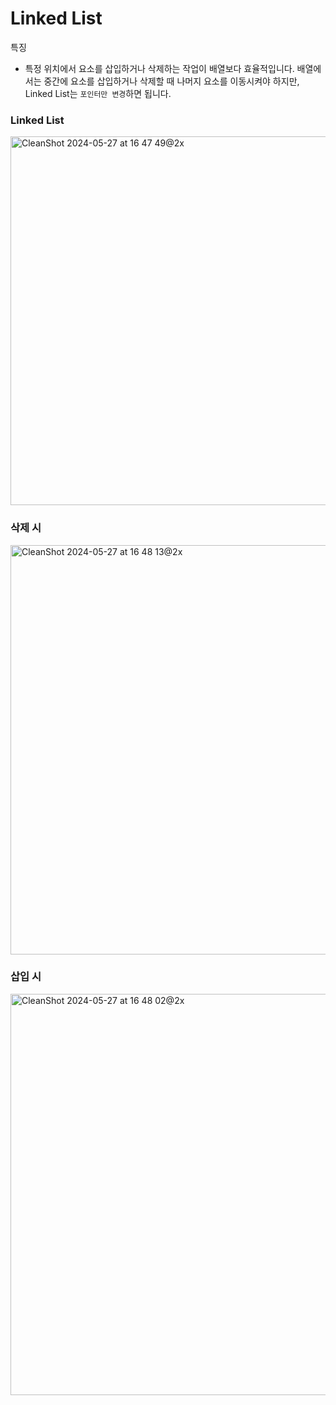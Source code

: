 # Linked List

특징

- 특정 위치에서 요소를 삽입하거나 삭제하는 작업이 배열보다 효율적입니다.
  배열에서는 중간에 요소를 삽입하거나 삭제할 때 나머지 요소를 이동시켜야 하지만, Linked List는 `포인터만 변경`하면 됩니다.

### Linked List

<img width="590" alt="CleanShot 2024-05-27 at 16 47 49@2x" src="https://github.com/jeongdopark/data-structures/assets/72500346/5d1f348f-e261-4cf7-b4b2-0527e3eff108">

### 삭제 시

<img width="655" alt="CleanShot 2024-05-27 at 16 48 13@2x" src="https://github.com/jeongdopark/data-structures/assets/72500346/11e0f986-be63-491e-8421-9076d3086bca">

### 삽입 시

<img width="642" alt="CleanShot 2024-05-27 at 16 48 02@2x" src="https://github.com/jeongdopark/data-structures/assets/72500346/5e29cbf8-23a7-413f-9642-33efcc23fa61">
